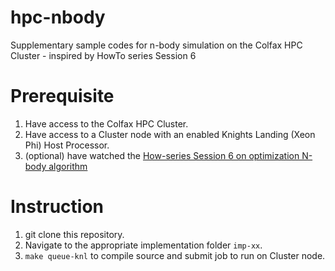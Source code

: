 # hpc-nbody

Supplementary sample codes for n-body simulation on the Colfax HPC Cluster - inspired by HowTo series Session 6

# Prerequisite

1. Have access to the Colfax HPC Cluster.
2. Have access to a Cluster node with an enabled Knights Landing (Xeon Phi) Host Processor.
3. (optional) have watched the [How-series Session 6 on optimization N-body algorithm](https://colfaxresearch.com/how-series/#ses-06)

# Instruction

1. git clone this repository.
2. Navigate to the appropriate implementation folder `imp-xx`.
3. `make queue-knl` to compile source and submit job to run on Cluster node.
